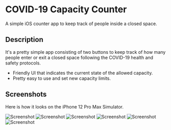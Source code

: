 # COVID-19 Capacity Counter

A simple iOS counter app to keep track of people inside a closed space.


## Description

It's a pretty simple app consisting of two buttons to keep track of how many people enter or exit a closed space following the COVID-19 health and safety protocols. 

- Friendly UI that indicates the current state of the allowed capacity.
- Pretty easy to use and set new capacity limits.


## Screenshots

Here is how it looks on the iPhone 12 Pro Max Simulator. 

![Screenshot](Screenshots/screenshot1.png)
![Screenshot](Screenshots/screenshot2.png)
![Screenshot](Screenshots/screenshot3.png)
![Screenshot](Screenshots/screenshot4.png)
![Screenshot](Screenshots/screenshot5.png)
![Screenshot](Screenshots/screenshot6.png)
